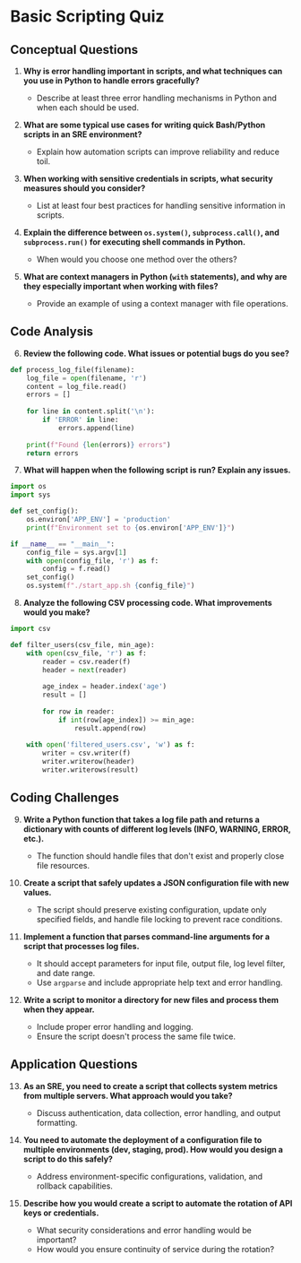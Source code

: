 # Basic Scripting Quiz

## Conceptual Questions

1. **Why is error handling important in scripts, and what techniques can you use in Python to handle errors gracefully?**
   - Describe at least three error handling mechanisms in Python and when each should be used.

2. **What are some typical use cases for writing quick Bash/Python scripts in an SRE environment?**
   - Explain how automation scripts can improve reliability and reduce toil.

3. **When working with sensitive credentials in scripts, what security measures should you consider?**
   - List at least four best practices for handling sensitive information in scripts.

4. **Explain the difference between `os.system()`, `subprocess.call()`, and `subprocess.run()` for executing shell commands in Python.**
   - When would you choose one method over the others?

5. **What are context managers in Python (`with` statements), and why are they especially important when working with files?**
   - Provide an example of using a context manager with file operations.

## Code Analysis

6. **Review the following code. What issues or potential bugs do you see?**

```python
def process_log_file(filename):
    log_file = open(filename, 'r')
    content = log_file.read()
    errors = []
    
    for line in content.split('\n'):
        if 'ERROR' in line:
            errors.append(line)
    
    print(f"Found {len(errors)} errors")
    return errors
```

7. **What will happen when the following script is run? Explain any issues.**

```python
import os
import sys

def set_config():
    os.environ['APP_ENV'] = 'production'
    print(f"Environment set to {os.environ['APP_ENV']}")

if __name__ == "__main__":
    config_file = sys.argv[1]
    with open(config_file, 'r') as f:
        config = f.read()
    set_config()
    os.system(f"./start_app.sh {config_file}")
```

8. **Analyze the following CSV processing code. What improvements would you make?**

```python
import csv

def filter_users(csv_file, min_age):
    with open(csv_file, 'r') as f:
        reader = csv.reader(f)
        header = next(reader)
        
        age_index = header.index('age')
        result = []
        
        for row in reader:
            if int(row[age_index]) >= min_age:
                result.append(row)
    
    with open('filtered_users.csv', 'w') as f:
        writer = csv.writer(f)
        writer.writerow(header)
        writer.writerows(result)
```

## Coding Challenges

9. **Write a Python function that takes a log file path and returns a dictionary with counts of different log levels (INFO, WARNING, ERROR, etc.).**
   - The function should handle files that don't exist and properly close file resources.

10. **Create a script that safely updates a JSON configuration file with new values.**
    - The script should preserve existing configuration, update only specified fields, and handle file locking to prevent race conditions.

11. **Implement a function that parses command-line arguments for a script that processes log files.**
    - It should accept parameters for input file, output file, log level filter, and date range.
    - Use `argparse` and include appropriate help text and error handling.

12. **Write a script to monitor a directory for new files and process them when they appear.**
    - Include proper error handling and logging.
    - Ensure the script doesn't process the same file twice.

## Application Questions

13. **As an SRE, you need to create a script that collects system metrics from multiple servers. What approach would you take?**
    - Discuss authentication, data collection, error handling, and output formatting.

14. **You need to automate the deployment of a configuration file to multiple environments (dev, staging, prod). How would you design a script to do this safely?**
    - Address environment-specific configurations, validation, and rollback capabilities.

15. **Describe how you would create a script to automate the rotation of API keys or credentials.**
    - What security considerations and error handling would be important?
    - How would you ensure continuity of service during the rotation?